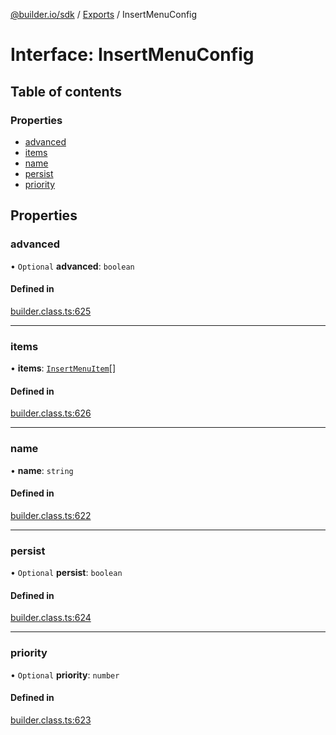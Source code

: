 [@builder.io/sdk](../README.md) / [Exports](../modules.md) / InsertMenuConfig

# Interface: InsertMenuConfig

## Table of contents

### Properties

- [advanced](InsertMenuConfig.md#advanced)
- [items](InsertMenuConfig.md#items)
- [name](InsertMenuConfig.md#name)
- [persist](InsertMenuConfig.md#persist)
- [priority](InsertMenuConfig.md#priority)

## Properties

### advanced

• `Optional` **advanced**: `boolean`

#### Defined in

[builder.class.ts:625](https://github.com/builderio/builder/blob/8c1a05a9/packages/core/src/builder.class.ts#L625)

___

### items

• **items**: [`InsertMenuItem`](InsertMenuItem.md)[]

#### Defined in

[builder.class.ts:626](https://github.com/builderio/builder/blob/8c1a05a9/packages/core/src/builder.class.ts#L626)

___

### name

• **name**: `string`

#### Defined in

[builder.class.ts:622](https://github.com/builderio/builder/blob/8c1a05a9/packages/core/src/builder.class.ts#L622)

___

### persist

• `Optional` **persist**: `boolean`

#### Defined in

[builder.class.ts:624](https://github.com/builderio/builder/blob/8c1a05a9/packages/core/src/builder.class.ts#L624)

___

### priority

• `Optional` **priority**: `number`

#### Defined in

[builder.class.ts:623](https://github.com/builderio/builder/blob/8c1a05a9/packages/core/src/builder.class.ts#L623)
